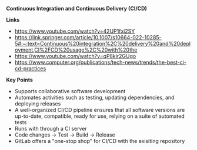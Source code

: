 **Continuous Integration and Continuous Delivery (CI/CD)**

**Links**
- https://www.youtube.com/watch?v=42UP1fxi2SY
- https://link.springer.com/article/10.1007/s10664-022-10285-5#:~:text=Continuous%20integration%2C%20delivery%20and%20deployment,CI%2FCD%20usage%2C%20with%20the
- https://www.youtube.com/watch?v=qP8kir2GUgo
- https://www.computer.org/publications/tech-news/trends/the-best-ci-cd-practices

**Key Points**
- Supports collaborative software development
- Automates activities such as testing, updating dependencies, and deploying releases
- A well-organized CI/CD pipeline ensures that all software versions are up-to-date, compatible, ready for use, relying on a suite of automated tests
- Runs with through a CI server
- Code changes -> Test -> Build -> Release
- GitLab offers a "one-stop shop" for CI/CD with the exisiting repository
